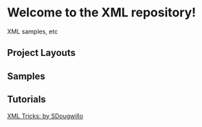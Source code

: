 # Welcome to the XML repository!

XML samples, etc


## Project Layouts

## Samples

## Tutorials

[XML Tricks: by SDougwillo](https://github.com/hello-nls/xml/wiki/XML-Tricks%3A-by-SDougwillo)

